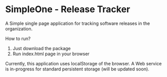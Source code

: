 # SimpleOne - Release Tracker
A Simple single page application for tracking software releases in the organization.

How to run?

1. Just download the package
2. Run index.html page in your browser

Currently, this application uses localStorage of the browser.
A Web service is in-progress for standard persistent storage (will be updated soon).
